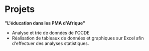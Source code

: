 # Projets

**"L'éducation dans les PMA d'Afrique"**
- Analyse et trie de données de l'OCDE
- Réalisation de tableaux de données et graphiques sur Excel afin d'effectuer des analyses statistiques.
